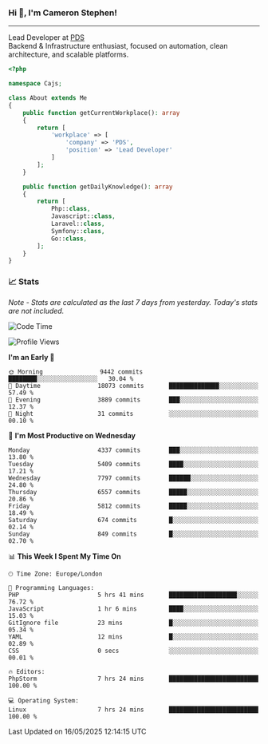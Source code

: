 ### Hi 👋, I'm Cameron Stephen!

---

Lead Developer at [PDS](https://prindatasolutions.co.uk)  
Backend & Infrastructure enthusiast, focused on automation, clean architecture, and scalable platforms.


```php
<?php

namespace Cajs;

class About extends Me
{
    public function getCurrentWorkplace(): array
    {
        return [
            'workplace' => [
                'company' => 'PDS',
                'position' => 'Lead Developer'
            ]
        ];
    }

    public function getDailyKnowledge(): array
    {
        return [
            Php::class,
            Javascript::class,
            Laravel::class,
            Symfony::class,
            Go::class,
        ];
    }
}
```

### 📈 Stats
<p><em>Note - Stats are calculated as the last 7 days from yesterday. Today's stats are not included.</em></p>


<!--START_SECTION:waka-->
![Code Time](http://img.shields.io/badge/Code%20Time-4%2C482%20hrs%2019%20mins-blue)

![Profile Views](http://img.shields.io/badge/Profile%20Views-2-blue)

**I'm an Early 🐤** 

```text
🌞 Morning                9442 commits        ████████░░░░░░░░░░░░░░░░░   30.04 % 
🌆 Daytime                18073 commits       ██████████████░░░░░░░░░░░   57.49 % 
🌃 Evening                3889 commits        ███░░░░░░░░░░░░░░░░░░░░░░   12.37 % 
🌙 Night                  31 commits          ░░░░░░░░░░░░░░░░░░░░░░░░░   00.10 % 
```
📅 **I'm Most Productive on Wednesday** 

```text
Monday                   4337 commits        ███░░░░░░░░░░░░░░░░░░░░░░   13.80 % 
Tuesday                  5409 commits        ████░░░░░░░░░░░░░░░░░░░░░   17.21 % 
Wednesday                7797 commits        ██████░░░░░░░░░░░░░░░░░░░   24.80 % 
Thursday                 6557 commits        █████░░░░░░░░░░░░░░░░░░░░   20.86 % 
Friday                   5812 commits        █████░░░░░░░░░░░░░░░░░░░░   18.49 % 
Saturday                 674 commits         █░░░░░░░░░░░░░░░░░░░░░░░░   02.14 % 
Sunday                   849 commits         █░░░░░░░░░░░░░░░░░░░░░░░░   02.70 % 
```


📊 **This Week I Spent My Time On** 

```text
🕑︎ Time Zone: Europe/London

💬 Programming Languages: 
PHP                      5 hrs 41 mins       ███████████████████░░░░░░   76.72 % 
JavaScript               1 hr 6 mins         ████░░░░░░░░░░░░░░░░░░░░░   15.03 % 
GitIgnore file           23 mins             █░░░░░░░░░░░░░░░░░░░░░░░░   05.34 % 
YAML                     12 mins             █░░░░░░░░░░░░░░░░░░░░░░░░   02.89 % 
CSS                      0 secs              ░░░░░░░░░░░░░░░░░░░░░░░░░   00.01 % 

🔥 Editors: 
PhpStorm                 7 hrs 24 mins       █████████████████████████   100.00 % 

💻 Operating System: 
Linux                    7 hrs 24 mins       █████████████████████████   100.00 % 
```


 Last Updated on 16/05/2025 12:14:15 UTC
<!--END_SECTION:waka-->
